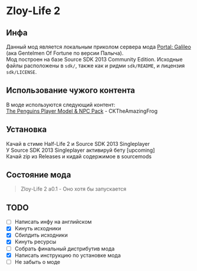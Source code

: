 # Zloy-Life 2
## Инфа
Данный мод является локальным приколом сервера мода [Portal: Galileo](https://discord.gg/6SzMxBXffw) (ака Gentelmen Of Fortune по версии Палыча).\
Мод построен на базе Source SDK 2013 Community Edition. Исходные файлы расположены в `sdk/`, также как и ридми `sdk/README`, и лицензия `sdk/LICENSE`.
## Использование чужого контента
В моде используются следующий контент:\
[The Penguins Player Model & NPC Pack](https://steamcommunity.com/sharedfiles/filedetails/?id=2585746247) - CKTheAmazingFrog
## Установка
Качай в стиме Half-Life 2 и Source SDK 2013 Singleplayer\
У Source SDK 2013 Singleplayer активируй бету [upcoming]\
Качай zip из Releases и кидай содержимое в sourcemods
## Состояние мода
> Zloy-Life 2 a0.1 - Оно хотя бы запускается
## TODO
- [ ] Написать инфу на английском
- [X] Кинуть исходники
- [X] Сбилдить исходники
- [X] Кинуть ресурсы
- [ ] Собрать финальный дистрибутив мода
- [X] Написать инструкцию по установке мода
- [ ] Не забыть о моде

